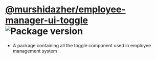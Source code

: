 # [@murshidazher/employee-manager-ui-toggle](https://github.com/murshidazher/employee-manager-ui/tree/main/packages/toggle) ![Package version](https://img.shields.io/github/package-json/v/murshidazher/employee-manager-ui?filename=packages%2Ftoggle%2Fpackage.json\&label=%20\&color=0080FF)

- A package containing all the toggle component used in employee management system

